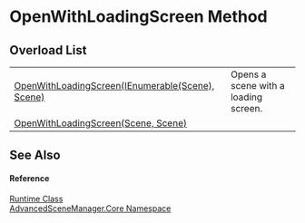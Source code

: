# OpenWithLoadingScreen Method


## Overload List
<table>
<tr>
<td><a href="M_AdvancedSceneManager_Core_Runtime_OpenWithLoadingScreen_1">OpenWithLoadingScreen(IEnumerable(Scene), Scene)</a></td>
<td>Opens a scene with a loading screen.</td></tr>
<tr>
<td><a href="M_AdvancedSceneManager_Core_Runtime_OpenWithLoadingScreen">OpenWithLoadingScreen(Scene, Scene)</a></td>
<td> </td></tr>
</table>

## See Also


#### Reference
<a href="T_AdvancedSceneManager_Core_Runtime">Runtime Class</a>  
<a href="N_AdvancedSceneManager_Core">AdvancedSceneManager.Core Namespace</a>  
